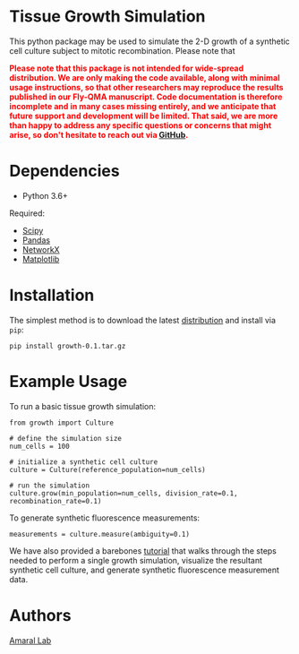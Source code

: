 # Tissue Growth Simulation

This python package may be used to simulate the 2-D growth of a synthetic cell culture subject to mitotic recombination. Please note that

**<font color='red'>Please note that this package is not intended for wide-spread distribution. We are only making the code available, along with minimal usage instructions, so that other researchers may reproduce the results published in our Fly-QMA manuscript. Code documentation is therefore incomplete and in many cases missing entirely, and we anticipate that future support and development will be limited. That said, we are more than happy to address any specific questions or concerns that might arise, so don't hesitate to reach out via [GitHub](https://github.com/sebastianbernasek).</font>**


Dependencies
============

 - Python 3.6+

Required:

 - [Scipy](https://www.scipy.org/)
 - [Pandas](https://pandas.pydata.org/)
 - [NetworkX](https://networkx.github.io/)
 - [Matplotlib](https://matplotlib.org/)


Installation
============

The simplest method is to download the latest [distribution](https://github.com/sebastianbernasek/growth/archive/v0.1.tar.gz) and install via ``pip``:

    pip install growth-0.1.tar.gz


Example Usage
=============

To run a basic tissue growth simulation:

    from growth import Culture

    # define the simulation size
    num_cells = 100

    # initialize a synthetic cell culture
    culture = Culture(reference_population=num_cells)

    # run the simulation
    culture.grow(min_population=num_cells, division_rate=0.1, recombination_rate=0.1)

To generate synthetic fluorescence measurements:

    measurements = culture.measure(ambiguity=0.1)


We have also provided a barebones [tutorial](https://github.com/sebastianbernasek/growth/blob/master/tutorial.ipynb) that walks through the steps needed to perform a single growth simulation, visualize the resultant synthetic cell culture, and generate synthetic fluorescence measurement data.


Authors
=======

[Amaral Lab](https://amaral.northwestern.edu/)
